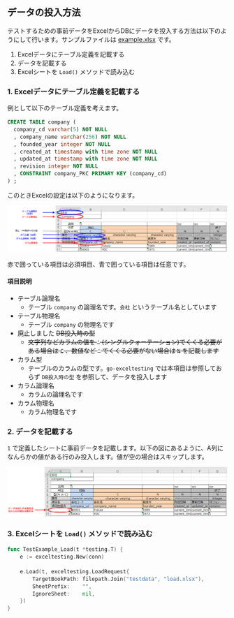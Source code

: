 ## データの投入方法

テストするための事前データをExcelからDBにデータを投入する方法は以下のようにして行います。サンプルファイルは [example.xlsx](./example.xlsx) です。

1. Excelデータにテーブル定義を記載する
2. データを記載する
3. Excelシートを `Load()` メソッドで読み込む

### 1. Excelデータにテーブル定義を記載する

例として以下のテーブル定義を考えます。

```sql
CREATE TABLE company (
  company_cd varchar(5) NOT NULL
  , company_name varchar(256) NOT NULL
  , founded_year integer NOT NULL
  , created_at timestamp with time zone NOT NULL
  , updated_at timestamp with time zone NOT NULL
  , revision integer NOT NULL
  , CONSTRAINT company_PKC PRIMARY KEY (company_cd)
) ;
```

このときExcelの設定は以下のようになります。

![](./image/insert_definition.drawio.png)

赤で囲っている項目は必須項目、青で囲っている項目は任意です。

#### 項目説明

* テーブル論理名
  * テーブル `company` の論理名です。`会社` というテーブル名としています
* テーブル物理名
  * テーブル `company` の物理名です
* 廃止しました ~~DB投入時の型~~
  * ~~文字列などカラムの値を `'` (シングルクォーテーション)でくくる必要がある場合は `C` 、数値など `'` でくくる必要がない場合は `N` を記載します~~
* カラム型
  * テーブルのカラムの型です。`go-exceltesting` では本項目は参照しておらず `DB投入時の型` を参照して、データを投入します
* カラム論理名
  * カラムの論理名です
* カラム物理名
  * カラム物理名です

### 2. データを記載する

`1` で定義したシートに事前データを記載します。以下の図にあるように、A列になんらかの値がある行のみ投入します。値が空の場合はスキップします。

![](./image/insert_data.drawio.png)

### 3. Excelシートを `Load()` メソッドで読み込む

```go
func TestExample_Load(t *testing.T) {
	e := exceltesting.New(conn)

	e.Load(t, exceltesting.LoadRequest{
		TargetBookPath: filepath.Join("testdata", "load.xlsx"),
		SheetPrefix:    "",
		IgnoreSheet:    nil,
	})
}
```
